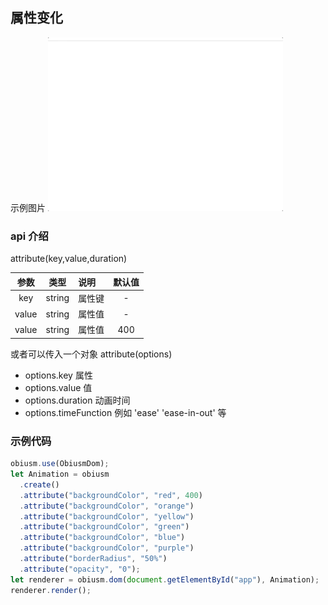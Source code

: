 ## 属性变化

示例图片
![](../../assets/attribute.gif)

### api 介绍

attribute(key,value,duration)

|参数|类型|说明|默认值
|:---:|:---:|:---|:---:|
|key|string|属性键|-|
|value|string|属性值|-|
|value|string|属性值|400|

或者可以传入一个对象
attribute(options)

- options.key 属性
- options.value 值
- options.duration 动画时间
- options.timeFunction 例如 'ease' 'ease-in-out' 等

### 示例代码

```js
obiusm.use(ObiusmDom);
let Animation = obiusm
  .create()
  .attribute("backgroundColor", "red", 400)
  .attribute("backgroundColor", "orange")
  .attribute("backgroundColor", "yellow")
  .attribute("backgroundColor", "green")
  .attribute("backgroundColor", "blue")
  .attribute("backgroundColor", "purple")
  .attribute("borderRadius", "50%")
  .attribute("opacity", "0");
let renderer = obiusm.dom(document.getElementById("app"), Animation);
renderer.render();
```
